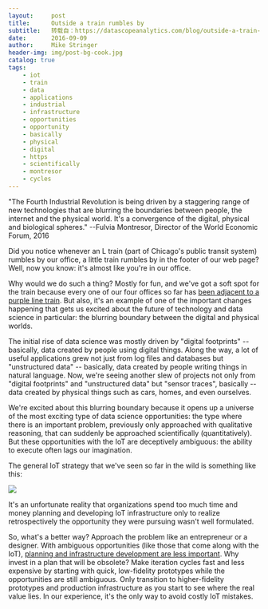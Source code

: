```yaml
---
layout:     post
title:      Outside a train rumbles by
subtitle:   转载自：https://datascopeanalytics.com/blog/outside-a-train-rumbles-by/
date:       2016-09-09
author:     Mike Stringer
header-img: img/post-bg-cook.jpg
catalog: true
tags:
    - iot
    - train
    - data
    - applications
    - industrial
    - infrastructure
    - opportunities
    - opportunity
    - basically
    - physical
    - digital
    - https
    - scientifically
    - montresor
    - cycles
---
```


> 
"The Fourth Industrial Revolution is being driven by a staggering
range of new technologies that are blurring the boundaries between
people, the internet and the physical world. It's a convergence of
the digital, physical and biological spheres." --Fulvia Montresor,
Director of the World Economic Forum, 2016


Did you notice whenever an L train (part of Chicago's public transit
system) rumbles by our office, a little train rumbles by in the footer
of our web page? Well, now you know: it's almost like you're in our
office.

Why would we do such a thing? Mostly for fun, and we've got a soft
spot for the train because every one of our four offices so far has
[been adjacent to a purple line train](http://www.mccormick.northwestern.edu/magazine/spring2011/farley.html). But
also, it's an example of one of the important changes happening that
gets us excited about the future of technology and data science in
particular: the blurring boundary between the digital and physical
worlds.

The initial rise of data science was mostly driven by "digital
footprints" -- basically, data created by people using digital
things. Along the way, a lot of useful applications grew not just from
log files and databases but "unstructured data" -- basically, data
created by people writing things in natural language. Now, we're
seeing another slew of projects not only from "digital footprints" and
"unstructured data" but "sensor traces", basically -- data created by
physical things such as cars, homes, and even ourselves.

We're excited about this blurring boundary because it opens up a
universe of the most exciting type of data science opportunities: the
type where there is an important problem, previously only approached
with qualitative reasoning, that can suddenly be approached
scientifically (quantitatively). But these opportunities with the IoT
are deceptively ambiguous: the ability to execute often lags our
imagination.

The general IoT strategy that we've seen so far in the wild is
something like this:

![](https://datascopeanalytics.com/blog/outside-a-train-rumbles-by/cartoon.png)


It's an unfortunate reality that organizations spend too much time and
money planning and developing IoT infrastructure only to realize
retrospectively the opportunity they were pursuing wasn't well
formulated.

So, what's a better way? Approach the problem like an entrepreneur or
a designer. With ambiguous opportunities (like those that come along
with the IoT),
[planning and infrastructure development are less important](https://www.entrepreneur.com/article/241167). Why
invest in a plan that will be obsolete? Make iteration cycles fast and
less expensive by starting with quick, low-fidelity prototypes while
the opportunities are still ambiguous. Only transition to
higher-fidelity prototypes and production infrastructure as you start
to see where the real value lies. In our experience, it's the only way
to avoid costly IoT mistakes.
